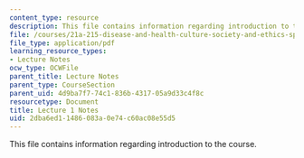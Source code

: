 ```yaml
---
content_type: resource
description: This file contains information regarding introduction to the course.
file: /courses/21a-215-disease-and-health-culture-society-and-ethics-spring-2012/2dba6ed11486083a0e74c60ac08e55d5_MIT21A_215S12_lecture_01.pdf
file_type: application/pdf
learning_resource_types:
- Lecture Notes
ocw_type: OCWFile
parent_title: Lecture Notes
parent_type: CourseSection
parent_uid: 4d9ba7f7-74c1-836b-4317-05a9d33c4f8c
resourcetype: Document
title: Lecture 1 Notes
uid: 2dba6ed1-1486-083a-0e74-c60ac08e55d5
---
```

This file contains information regarding introduction to the course.

